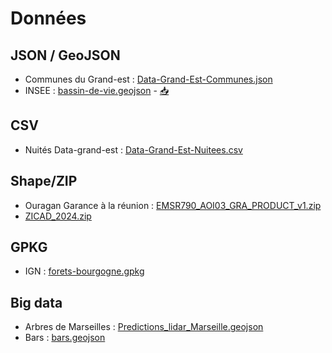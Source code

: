 # Données

## JSON / GeoJSON

* Communes du Grand-est : [Data-Grand-Est-Communes.json](https://raw.githubusercontent.com/IGNF/cartes.gouv.fr-editeur-carto/refs/heads/main/tests/data/Data-Grand-Est-Communes.json)
* INSEE : [bassin-de-vie.geojson](https://github.com/IGNF/cartes.gouv.fr-editeur-carto/blob/main/tests/data/bassin-de-vie.geojson) - [📥](https://raw.githubusercontent.com/IGNF/cartes.gouv.fr-editeur-carto/refs/heads/main/tests/data/bassin-de-vie.geojson)

## CSV

* Nuités Data-grand-est : [Data-Grand-Est-Nuitees.csv](https://raw.githubusercontent.com/IGNF/cartes.gouv.fr-editeur-carto/refs/heads/main/tests/data/Data-Grand-Est-Nuitees.csv)

## Shape/ZIP

* Ouragan Garance à la réunion : [EMSR790_AOI03_GRA_PRODUCT_v1.zip](https://raw.githubusercontent.com/IGNF/cartes.gouv.fr-editeur-carto/refs/heads/main/tests/data/EMSR790_AOI03_GRA_PRODUCT_v1.zip)
* [ZICAD_2024.zip](https://raw.githubusercontent.com/IGNF/cartes.gouv.fr-editeur-carto/refs/heads/main/tests/data/ZICAD_2024.zip)

## GPKG

* IGN : [forets-bourgogne.gpkg](https://raw.githubusercontent.com/IGNF/cartes.gouv.fr-editeur-carto/refs/heads/main/tests/data/forets-bourgogne.gpkg)

## Big data

* Arbres de Marseilles : [Predictions_lidar_Marseille.geojson](https://raw.githubusercontent.com/IGNF/cartes.gouv.fr-editeur-carto/refs/heads/main/tests/data/big%20data/Predictions_lidar_Marseille.geojson)
* Bars : [bars.geojson](https://raw.githubusercontent.com/IGNF/cartes.gouv.fr-editeur-carto/refs/heads/main/tests/data/big%20data/bars.geojson)
